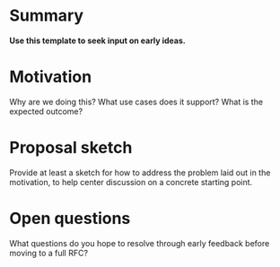 # Summary

**Use this template to seek input on early ideas.**

# Motivation

Why are we doing this? What use cases does it support? What is the expected outcome?

# Proposal sketch

Provide at least a sketch for how to address the problem laid out in the motivation,
to help center discussion on a concrete starting point.

# Open questions

What questions do you hope to resolve through early feedback before moving to a full 
RFC?